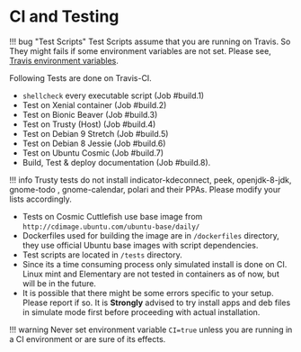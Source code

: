 # CI and Testing

!!! bug "Test Scripts"
    Test Scripts assume that you are running on Travis. So They might fails if some environment variables are not set. Please see, [Travis environment variables](https://docs.travis-ci.com/user/environment-variables/).

Following Tests are done on Travis-CI.

- `shellcheck` every executable script (Job #build.1)
- Test on Xenial container (Job #build.2)
- Test on Bionic Beaver (Job #build.3)
- Test on Trusty (Host) (Job #build.4)
- Test on Debian 9 Stretch (Job #build.5)
- Test on Debian 8 Jessie (Job #build.6)
- Test on Ubuntu Cosmic  (Job #build.7)
- Build, Test & deploy documentation (Job #build.8).

!!! info
    Trusty tests do not install indicator-kdeconnect, peek, openjdk-8-jdk, gnome-todo , gnome-calendar, polari and their PPAs. Please modify your lists accordingly.

- Tests on Cosmic Cuttlefish use base image from `http://cdimage.ubuntu.com/ubuntu-base/daily/`
- Dockerfiles used for building the image are in `/dockerfiles` directory, they use official Ubuntu base images with script dependencies.
- Test scripts are located in `/tests` directory.
- Since its a time consuming process only simulated install is done on CI. Linux mint and Elementary are not tested in containers as of now, but will be in the future.
- It is possible that there might be some errors specific to your setup. Please report if so. It is **Strongly** advised to try install apps and deb files in simulate mode first before proceeding with actual installation.

!!! warning
    Never set environment variable `CI=true` unless you are running in a CI environment or are sure of its effects.
